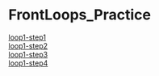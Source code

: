 # FrontLoops_Practice
<div><a href="markup-challenges/loop1-step1">loop1-step1</a></div>
<div><a href="markup-challenges/loop1-step2">loop1-step2</a></div>
<div><a href="markup-challenges/loop1-step3">loop1-step3</a></div>
<div><a href="markup-challenges/loop1-step4">loop1-step4</a></div>
